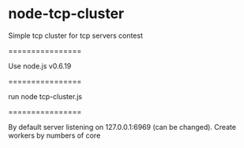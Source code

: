 node-tcp-cluster
================

Simple tcp cluster for tcp servers contest

================

Use node.js v0.6.19 

================

run node tcp-cluster.js 

================

By default server listening on 127.0.0.1:6969 (can be changed).
Create workers by numbers of core

